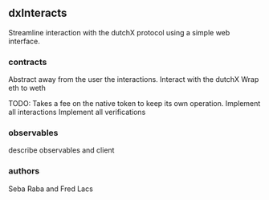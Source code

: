 ## dxInteracts

Streamline interaction with the dutchX protocol using a simple web interface.

### contracts

Abstract away from the user the interactions.
Interact with the dutchX
Wrap eth to weth

TODO:
  Takes a fee on the native token to keep its own operation.
  Implement all interactions
  Implement all verifications

### observables

describe observables and client

### authors
Seba Raba and Fred Lacs
